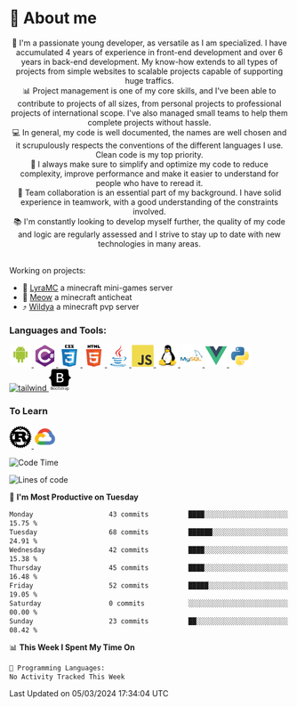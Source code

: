 <h1 align="left">🔭 About me</h1>
<div style="text-align: center;">
  <span>
💼 I'm a passionate young developer, as versatile as I am specialized. I have accumulated 4 years of experience in front-end development and over 6 years in back-end development. My know-how extends to all types of projects from simple websites to scalable projects capable of supporting huge traffics.
</span><br>
<span>
📊 Project management is one of my core skills, and I've been able to contribute to projects of all sizes, from personal projects to professional projects of international scope. I've also managed small teams to help them complete projects without hassle.
</span><br>
<span>
💻 In general, my code is well documented, the names are well chosen and it scrupulously respects the conventions of the different languages I use. Clean code is my top priority.
</span><br>
<span>
🚀 I always make sure to simplify and optimize my code to reduce complexity, improve performance and make it easier to understand for people who have to reread it.
</span><br>
<span>
🤝 Team collaboration is an essential part of my background. I have solid experience in teamwork, with a good understanding of the constraints involved.
</span><br>
<span>
📚 I'm constantly looking to develop myself further, the quality of my code and logic are regularly assessed and I strive to stay up to date with new technologies in many areas.
</span>
</div>
<br>

Working on projects:
- 🔭  [LyraMC](https://github.com/LyraMC) a minecraft mini-games server  
- 🐯  [Meow](https://discord.gg/3bA5Pg6J2W) a minecraft anticheat
- ⤴️  [Wildya](https://github.com/Wildya) a minecraft pvp server


<h3 align="left">Languages and Tools:</h3>
<p align="left"> 
  <a href="https://developer.android.com" target="_blank"> <img src="https://raw.githubusercontent.com/devicons/devicon/master/icons/android/android-original-wordmark.svg" alt="android" width="40" height="40"/> </a> 
  <a href="https://www.w3schools.com/cs/" target="_blank"> <img src="https://raw.githubusercontent.com/devicons/devicon/master/icons/csharp/csharp-original.svg" alt="csharp" width="40" height="40"/> </a> 
  <a href="https://www.w3schools.com/css/" target="_blank"> <img src="https://raw.githubusercontent.com/devicons/devicon/master/icons/css3/css3-original-wordmark.svg" alt="css3" width="40" height="40"/> </a> 
  <a href="https://www.w3.org/html/" target="_blank"> <img src="https://raw.githubusercontent.com/devicons/devicon/master/icons/html5/html5-original-wordmark.svg" alt="html5" width="40" height="40"/> </a> 
  <a href="https://www.java.com" target="_blank"> <img src="https://raw.githubusercontent.com/devicons/devicon/master/icons/java/java-original.svg" alt="java" width="40" height="40"/> </a> 
  <a href="https://developer.mozilla.org/en-US/docs/Web/JavaScript" target="_blank"> <img src="https://raw.githubusercontent.com/devicons/devicon/master/icons/javascript/javascript-original.svg" alt="javascript" width="40" height="40"/> </a> 
  <a href="https://www.linux.org/" target="_blank"> <img src="https://raw.githubusercontent.com/devicons/devicon/master/icons/linux/linux-original.svg" alt="linux" width="40" height="40"/> </a> 
  <a href="https://www.mysql.com/" target="_blank"> <img src="https://raw.githubusercontent.com/devicons/devicon/master/icons/mysql/mysql-original-wordmark.svg" alt="mysql" width="40" height="40"/> </a> 
  <a href="https://vuejs.org" target="_blank"> <img src="https://github.com/devicons/devicon/blob/master/icons/vuejs/vuejs-original.svg" alt="vuejs" width="40" height="40"/> </a> 
  <a href="https://www.python.org" target="_blank"> <img src="https://raw.githubusercontent.com/devicons/devicon/master/icons/python/python-original.svg" alt="python" width="40" height="40"/> </a> 
  <a href="https://tailwindcss.com/" target="_blank"> <img src="https://www.vectorlogo.zone/logos/tailwindcss/tailwindcss-icon.svg" alt="tailwind" width="40" height="40"/> </a> 
  <a href="https://getbootstrap.com/" target="_blank">
<img src="https://raw.githubusercontent.com/devicons/devicon/master/icons/bootstrap/bootstrap-plain-wordmark.svg" alt="bootstrap" width="40" height="40"> </a>
</p>

<h3 align="left">To Learn</h3>

<p align="left">
  <a href="https://www.rust-lang.org" target="_blank"> <img src="https://github.com/devicons/devicon/blob/master/icons/rust/rust-plain.svg" alt="rust" width="40" height="40"/> </a> 
  <a href="https://cloud.google.com" target="_blank"> <img src="https://github.com/devicons/devicon/blob/master/icons/googlecloud/googlecloud-original.svg" alt="rust" width="40" height="40"/> </a> 
  
</p>

<!--START_SECTION:waka-->
![Code Time](http://img.shields.io/badge/Code%20Time-682%20hrs%2028%20mins-blue)

![Lines of code](https://img.shields.io/badge/From%20Hello%20World%20I%27ve%20Written-459.4%20thousand%20lines%20of%20code-blue)

📅 **I'm Most Productive on Tuesday** 

```text
Monday                   43 commits          ████░░░░░░░░░░░░░░░░░░░░░   15.75 % 
Tuesday                  68 commits          ██████░░░░░░░░░░░░░░░░░░░   24.91 % 
Wednesday                42 commits          ████░░░░░░░░░░░░░░░░░░░░░   15.38 % 
Thursday                 45 commits          ████░░░░░░░░░░░░░░░░░░░░░   16.48 % 
Friday                   52 commits          █████░░░░░░░░░░░░░░░░░░░░   19.05 % 
Saturday                 0 commits           ░░░░░░░░░░░░░░░░░░░░░░░░░   00.00 % 
Sunday                   23 commits          ██░░░░░░░░░░░░░░░░░░░░░░░   08.42 % 
```


📊 **This Week I Spent My Time On** 

```text
💬 Programming Languages: 
No Activity Tracked This Week
```


 Last Updated on 05/03/2024 17:34:04 UTC
<!--END_SECTION:waka-->

<!-- [![Les Stats Watatime de AndrobaL](https://github-readme-stats.vercel.app/api/wakatime?username=Androbal&layout=compact)]-->
